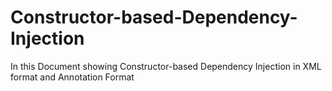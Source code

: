 # Constructor-based-Dependency-Injection
In this Document showing Constructor-based Dependency Injection in XML format and Annotation Format
